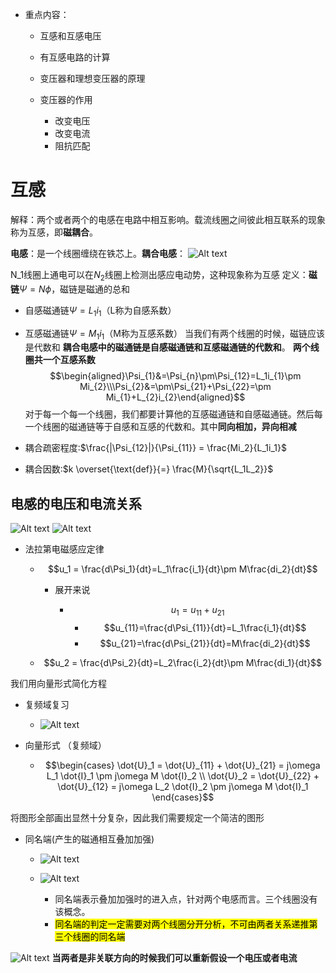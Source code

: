 
- 重点内容：
  - 互感和互感电压
  - 有互感电路的计算
  - 变压器和理想变压器的原理
  
  - 变压器的作用
    - 改变电压
    - 改变电流
    - 阻抗匹配
  


# 互感  
解释：两个或者两个的电感在电路中相互影响。载流线圈之间彼此相互联系的现象称为互感，即**磁耦合**。


**电感**：是一个线圈缠绕在铁芯上。**耦合电感**：
![Alt text](image.png)

N_1线圈上通电可以在$N_2$线圈上检测出感应电动势，这种现象称为互感
定义：**磁链**$\Psi=N\phi$，磁链是磁通的总和


- 自感磁通链$\Psi=L_1i_1$（L称为自感系数）
- 互感磁通链$\Psi=M_1i_1$（M称为互感系数）
当我们有两个线圈的时候，磁链应该是代数和
**耦合电感中的磁通链是自感磁通链和互感磁通链的代数和**。
**两个线圈共一个互感系数**
$$\begin{aligned}\Psi_{1}&=\Psi_{n}\pm\Psi_{12}=L_1i_{1}\pm Mi_{2}\\\Psi_{2}&=\pm\Psi_{21}+\Psi_{22}=\pm Mi_{1}+L_{2}i_{2}\end{aligned}$$
对于每一个每一个线圈，我们都要计算他的互感磁通链和自感磁通链。然后每一个线圈的磁通链等于自感和互感的代数和。其中**同向相加，异向相减**

- 耦合疏密程度:$\frac{|\Psi_{12}|}{\Psi_{11}} = \frac{Mi_2}{L_1i_1}$
- 耦合因数:$k \overset{\text{def}}{=} \frac{M}{\sqrt{L_1L_2}}$

## 电感的电压和电流关系 
![Alt text](image-2.png) 
![Alt text](image-1.png)

- 法拉第电磁感应定律 

  - $$u_1 = \frac{d\Psi_1}{dt}=L_1\frac{i_1}{dt}\pm M\frac{di_2}{dt}$$
  
    - 展开来说

      - $$u_1=u_{11}+u_{21}$$
        - $$u_{11}=\frac{d\Psi_{11}}{dt}=L_1\frac{i_1}{dt}$$
        - $$u_{21}=\frac{d\Psi_{21}}{dt}=M\frac{di_2}{dt}$$

  - $$u_2 = \frac{d\Psi_2}{dt}=L_2\frac{i_2}{dt}\pm M\frac{di_1}{dt}$$

我们用向量形式简化方程

- 复频域复习

  - ![Alt text](image-3.png)
- 向量形式 （复频域）

  - $$\begin{cases}
\dot{U}_1 = \dot{U}_{11} + \dot{U}_{21} = j\omega L_1 \dot{I}_1 \pm j\omega M \dot{I}_2 \\
\dot{U}_2 = \dot{U}_{22} + \dot{U}_{12} = j\omega L_2 \dot{I}_2 \pm j\omega M \dot{I}_1
\end{cases}$$

将图形全部画出显然十分复杂，因此我们需要规定一个简洁的图形

- 同名端(产生的磁通相互叠加加强)

  - ![Alt text](image-4.png)
  - ![Alt text](image-5.png)

    - 同名端表示叠加加强时的进入点，针对两个电感而言。三个线圈没有该概念。
    - <mark>同名端的判定一定需要对两个线圈分开分析，不可由两者关系递推第三个线圈的同名端</mark>

![Alt text](image-6.png)
**当两者是非关联方向的时候我们可以重新假设一个电压或者电流**

